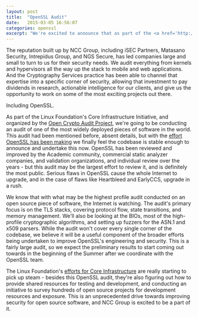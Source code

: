 ```yaml
---
layout: post
title:  "OpenSSL Audit"
date:   2015-03-05 16:56:07
categories: openssl
excerpt: "We're excited to announce that as part of the <a href='http://www.linuxfoundation.org/programs/core-infrastructure-initiative'>Linux Foundation's Core Infrastructure Initiative</a>, and organized by the <a href='https://opencryptoaudit.org/'>Open Crypto Audit Project</a>, Cryptography Services will be conducting an audit of OpenSSL. This is an amazing opportunity to dive deeply into one of the pieces of software that so much of the world relies on, and we're honored to have been chosen to conduct it."
---
```


The reputation built up by NCC Group, including iSEC Partners, Matasano Security, Intrepidus Group, and NGS Secure, has led companies large and small to turn to us for their security needs. We audit everything from kernels and hypervisors all the way up the stack to mobile and web applications. And the Cryptography Services practice has been able to channel that expertise into a specific corner of security, allowing that investment to pay dividends in research, actionable intelligence for our clients, and give us the opportunity to work on some of the most exciting projects out there.

Including OpenSSL.

As part of the Linux Foundation's Core Infrastructure Initiative, and organized by the [Open Crypto Audit Project](https://opencryptoaudit.org/), we're going to be conducting an audit of one of the most widely deployed pieces of software in the world.  This audit had been mentioned before, absent details, but with the [effort OpenSSL has been making](https://www.openssl.org/blog/blog/2015/02/11/code-reformat-finished/) we finally feel the codebase is stable enough to announce and undertake this now. OpenSSL has been reviewed and improved by the Academic community, commercial static analyzer companies, and validation organizations, and individual review over the years - but this audit may be the largest effort to review it, and is definitely the most public.  Serious flaws in OpenSSL cause the whole Internet to upgrade, and in the case of flaws like Heartbleed and EarlyCCS, upgrade in a rush.

We know that with what may be the highest profile audit conducted on an open source piece of software, the Internet is watching.  The audit's primary focus is on the TLS stacks, covering protocol flow, state transitions, and memory management.  We'll also be looking at the BIOs, most of the high-profile cryptographic algorithms, and setting up fuzzers for the ASN.1 and x509 parsers.  While the audit won't cover every single corner of the codebase, we believe it will be a useful component of the broader efforts being undertaken to improve OpenSSL's engineering and security.  This is a fairly large audit, so we expect the preliminary results to start coming out towards in the beginning of the Summer after we coordinate with the OpenSSL team.

The Linux Foundation's [efforts for Core Infrastructure](http://www.linux.com/news/featured-blogs/158-jim-zemlin/808466-answering-the-call-for-werner-kochs-everywhere) are really starting to pick up steam - besides this OpenSSL audit, they're also figuring out how to provide shared resources for testing and development, and conducting an initiative to survey hundreds of open source projects for development resources and exposure.  This is an unprecedented drive towards improving security for open source software, and NCC Group is excited to be a part of it.
